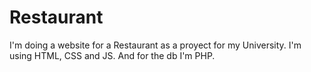 # Restaurant
I'm doing a website for a Restaurant as a proyect for my University. I'm using HTML, CSS and JS. And for the db I'm PHP.
